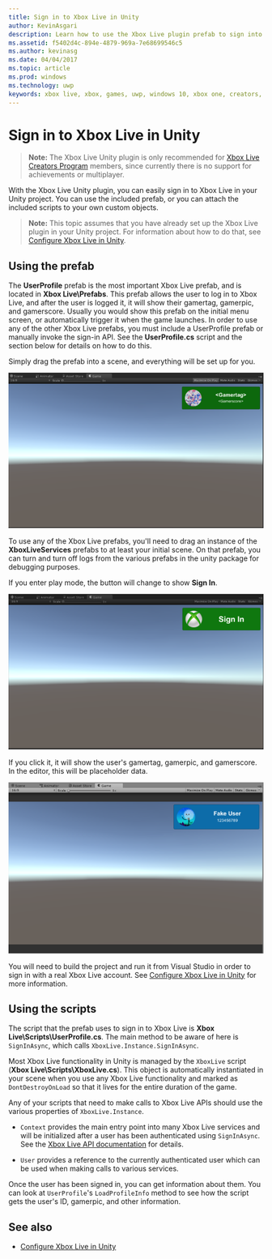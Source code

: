 ```yaml
---
title: Sign in to Xbox Live in Unity
author: KevinAsgari
description: Learn how to use the Xbox Live plugin prefab to sign into an Xbox Live account in a Unity game.
ms.assetid: f5402d4c-894e-4879-969a-7e68699546c5
ms.author: kevinasg
ms.date: 04/04/2017
ms.topic: article
ms.prod: windows
ms.technology: uwp
keywords: xbox live, xbox, games, uwp, windows 10, xbox one, creators, signin
---
```


# Sign in to Xbox Live in Unity

> **Note:**
> The Xbox Live Unity plugin is only recommended for [Xbox Live Creators Program](../developer-program-overview.md) members, since currently there is no support for achievements or multiplayer.

With the Xbox Live Unity plugin, you can easily sign in to Xbox Live in your Unity project. You can use the included prefab, or you can attach the included scripts to your own custom objects.

> **Note:**
> This topic assumes that you have already set up the Xbox Live plugin in your Unity project. For information about how to do that, see [Configure Xbox Live in Unity](configure-xbox-live-in-unity.md).

## Using the prefab

The **UserProfile** prefab is the most important Xbox Live prefab, and is located in **Xbox Live\Prefabs**. This prefab allows the user to log in to Xbox Live, and after the user is logged it, it will show their gamertag, gamerpic, and gamerscore. Usually you would show this prefab on the initial menu screen, or automatically trigger it when the game launches. In order to use any of the other Xbox Live prefabs, you must include a UserProfile prefab or manually invoke the sign-in API. See the **UserProfile.cs** script and the section below for details on how to do this.

Simply drag the prefab into a scene, and everything will be set up for you.

![&lt;Gamertag&gt; &lt;Gamerscore&gt;](../images/unity/unity-userprofile-prefab.PNG)

To use any of the Xbox Live prefabs, you'll need to drag an instance of the **XboxLiveServices** prefabs to at least your initial scene. On that prefab, you can turn and turn off logs from the various prefabs in the unity package for debugging purposes.

If you enter play mode, the button will change to show **Sign In**.

![Sign In](../images/unity/unity-sign-in.PNG)

If you click it, it will show the user's gamertag, gamerpic, and gamerscore. In the editor, this will be placeholder data.

![Fake User 123456789](../images/unity/unity-game-fake-data.PNG)

You will need to build the project and run it from Visual Studio in order to sign in with a real Xbox Live account. See [Configure Xbox Live in Unity](configure-xbox-live-in-unity.md) for more information.

## Using the scripts

The script that the prefab uses to sign in to Xbox Live is **Xbox Live\Scripts\UserProfile.cs**. The main method to be aware of here is `SignInAsync`, which calls `XboxLive.Instance.SignInAsync`.

Most Xbox Live functionality in Unity is managed by the `XboxLive` script (**Xbox Live\Scripts\XboxLive.cs**).  This object is automatically instantiated in your scene when you use any Xbox Live functionality and marked as `DontDestroyOnLoad` so that it lives for the entire duration of the game.

Any of your scripts that need to make calls to Xbox Live APIs should use the various properties of `XboxLive.Instance`.

* `Context` provides the main entry point into many Xbox Live services and will be initialized after a user has been authenticated using `SignInAsync`.  See the [Xbox Live API documentation](http://github.com/Microsoft/xbox-live-api-csharp) for details.

* `User` provides a reference to the currently authenticated user which can be used when making calls to various services.

Once the user has been signed in, you can get information about them. You can look at `UserProfile`'s `LoadProfileInfo` method to see how the script gets the user's ID, gamerpic, and other information.

## See also

* [Configure Xbox Live in Unity](configure-xbox-live-in-unity.md)
